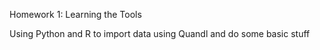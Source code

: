 Homework 1: Learning the Tools

Using Python and R to import data using Quandl and do some basic stuff
